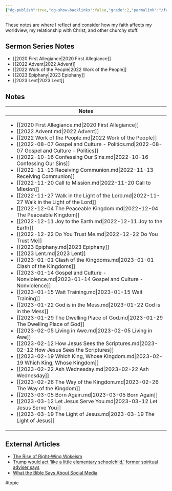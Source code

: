 ```yaml
---
{"dg-publish":true,"dg-show-backlinks":false,"grade":2,"permalink":"/faith/","dgShowBacklinks":false,"dgPassFrontmatter":true}
---
```



These notes are where I reflect and consider how my faith affects my worldview, my relationship with Christ, and other churchy stuff.

## Sermon Series Notes

- [[2020 First Allegiance\|2020 First Allegiance]]
- [[2022 Advent\|2022 Advent]]
- [[2022 Work of the People\|2022 Work of the People]]
- [[2023 Epiphany\|2023 Epiphany]]
- [[2023 Lent\|2023 Lent]]


## Notes

| Notes                                                                                                                                                                                                                                                                                                                                                                                                                                                                                                                                                                                                                                                                                                                                                                                                                                                                                                                                                                                                                                                                                                                                                                                                                                                                                                                                                                                                                                                                                                                                                                                                                                                                                                                                                                                                                                                                                                                                                                                                                                     |
| ----------------------------------------------------------------------------------------------------------------------------------------------------------------------------------------------------------------------------------------------------------------------------------------------------------------------------------------------------------------------------------------------------------------------------------------------------------------------------------------------------------------------------------------------------------------------------------------------------------------------------------------------------------------------------------------------------------------------------------------------------------------------------------------------------------------------------------------------------------------------------------------------------------------------------------------------------------------------------------------------------------------------------------------------------------------------------------------------------------------------------------------------------------------------------------------------------------------------------------------------------------------------------------------------------------------------------------------------------------------------------------------------------------------------------------------------------------------------------------------------------------------------------------------------------------------------------------------------------------------------------------------------------------------------------------------------------------------------------------------------------------------------------------------------------------------------------------------------------------------------------------------------------------------------------------------------------------------------------------------------------------------------------------------- |
| <ul><li>[[2020 First Allegiance.md\\|2020 First Allegiance]]</li><li>[[2022 Advent.md\\|2022 Advent]]</li><li>[[2022 Work of the People.md\\|2022 Work of the People]]</li><li>[[2022-08-07 Gospel and Culture - Politics.md\\|2022-08-07 Gospel and Culture - Politics]]</li><li>[[2022-10-16 Confessing Our Sins.md\\|2022-10-16 Confessing Our Sins]]</li><li>[[2022-11-13 Receiving Communion.md\\|2022-11-13 Receiving Communion]]</li><li>[[2022-11-20 Call to Mission.md\\|2022-11-20 Call to Mission]]</li><li>[[2022-11-27 Walk in the Light of the Lord.md\\|2022-11-27 Walk in the Light of the Lord]]</li><li>[[2022-12-04 The Peaceable Kingdom.md\\|2022-12-04 The Peaceable Kingdom]]</li><li>[[2022-12-11 Joy to the Earth.md\\|2022-12-11 Joy to the Earth]]</li><li>[[2022-12-22 Do You Trust Me.md\\|2022-12-22 Do You Trust Me]]</li><li>[[2023 Epiphany.md\\|2023 Epiphany]]</li><li>[[2023 Lent.md\\|2023 Lent]]</li><li>[[2023-01-01 Clash of the Kingdoms.md\\|2023-01-01 Clash of the Kingdoms]]</li><li>[[2023-01-14 Gospel and Culture - Nonviolence.md\\|2023-01-14 Gospel and Culture - Nonviolence]]</li><li>[[2023-01-15 Wait Training.md\\|2023-01-15 Wait Training]]</li><li>[[2023-01-22 God is in the Mess.md\\|2023-01-22 God is in the Mess]]</li><li>[[2023-01-29 The Dwelling Place of God.md\\|2023-01-29 The Dwelling Place of God]]</li><li>[[2023-02-05 Living in Awe.md\\|2023-02-05 Living in Awe]]</li><li>[[2023-02-12 How Jesus Sees the Scriptures.md\\|2023-02-12 How Jesus Sees the Scriptures]]</li><li>[[2023-02-19 Which King, Whose Kingdom.md\\|2023-02-19 Which King, Whose Kingdom]]</li><li>[[2023-02-22 Ash Wednesday.md\\|2023-02-22 Ash Wednesday]]</li><li>[[2023-02-26 The Way of the Kingdom.md\\|2023-02-26 The Way of the Kingdom]]</li><li>[[2023-03-05 Born Again.md\\|2023-03-05 Born Again]]</li><li>[[2023-03-12 Let Jesus Serve You.md\\|2023-03-12 Let Jesus Serve You]]</li><li>[[2023-03-19 The Light of Jesus.md\\|2023-03-19 The Light of Jesus]]</li></ul> |


## External Articles

- [The Rise of Right-Wing Wokeism](https://www.thegospelcoalition.org/reviews/christian-nationalism-wolfe/)
- [Trump would act ‘like a little elementary schoolchild,’ former spiritual adviser says](https://www.washingtonpost.com/politics/2022/11/17/trump-spiritual-adviser-criticism-child/)
- [What the Bible Says About Social Media](https://www.thegospelcoalition.org/article/what-bible-social-media/)


#topic  